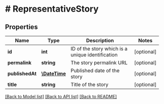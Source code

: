 # # RepresentativeStory

## Properties

Name | Type | Description | Notes
------------ | ------------- | ------------- | -------------
**id** | **int** | ID of the story which is a unique identification | [optional] 
**permalink** | **string** | The story permalink URL | [optional] 
**publishedAt** | [**\DateTime**](\DateTime.md) | Published date of the story | [optional] 
**title** | **string** | Title of the story | [optional] 

[[Back to Model list]](../../README.md#documentation-for-models) [[Back to API list]](../../README.md#documentation-for-api-endpoints) [[Back to README]](../../README.md)


